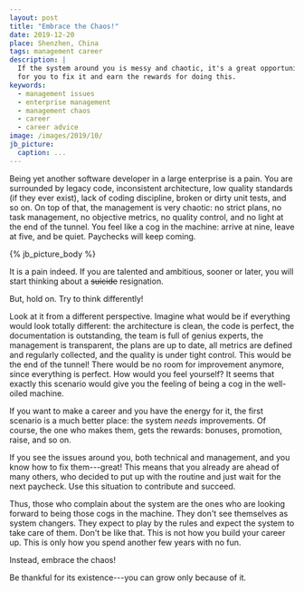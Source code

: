 ```yaml
---
layout: post
title: "Embrace the Chaos!"
date: 2019-12-20
place: Shenzhen, China
tags: management career
description: |
  If the system around you is messy and chaotic, it's a great opportunity
  for you to fix it and earn the rewards for doing this.
keywords:
  - management issues
  - enterprise management
  - management chaos
  - career
  - career advice
image: /images/2019/10/
jb_picture:
  caption: ...
---
```


Being yet another software developer in a large enterprise is a pain. You are surrounded
by legacy code, inconsistent architecture, low quality standards (if they ever exist),
lack of coding discipline, broken or dirty unit tests, and so on. On top of
that, the management is very chaotic: no strict plans, no task
management, no objective metrics, no quality control, and no light at the
end of the tunnel. You feel like a cog in the machine: arrive at nine,
leave at five, and be quiet. Paychecks will keep coming.

<!--more-->

{% jb_picture_body %}

It is a pain indeed. If you are talented and ambitious, sooner or later, you will
start thinking about a <del>suicide</del> resignation.

But, hold on. Try to think differently!

Look at it from a different perspective. Imagine what would be if everything would
look totally different: the architecture is clean, the code is perfect,
the documentation is outstanding, the team is full of genius experts,
the management is transparent, the plans are up to date, all metrics are
defined and regularly collected, and the quality is under tight control.
This would be the end of the tunnel! There would be no room for improvement
anymore, since everything is perfect. How would you feel yourself?
It seems that exactly this scenario would give you the feeling of being
a cog in the well-oiled machine.

If you want to make a career and you have the energy for it,
the first scenario is a much better place: the system _needs_
improvements. Of course, the one who makes them,
gets the rewards: bonuses, promotion, raise, and so on.

If you see the issues around you, both technical and management, and you
know how to fix them---great! This means that you already are ahead
of many others, who decided to put up with the routine and just wait
for the next paycheck. Use this situation to contribute and succeed.

Thus, those who complain about the system are the ones who are looking
forward to being those cogs in the machine. They don't see themselves as
system changers. They expect to play by the rules and expect the system to take care of them.
Don't be like that. This is not how you build your career up. This is only
how you spend another few years with no fun.

Instead, embrace the chaos!

Be thankful for its existence---you can grow only because of it.
